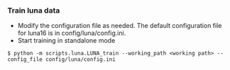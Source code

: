 ### Train luna data
- Modify the configuration file as needed. The default configuration file for luna16 is in config/luna/config.ini.
- Start training in standalone mode
```
$ python -m scripts.luna.LUNA_train --working_path <working path> --config_file config/luna/config.ini
```
